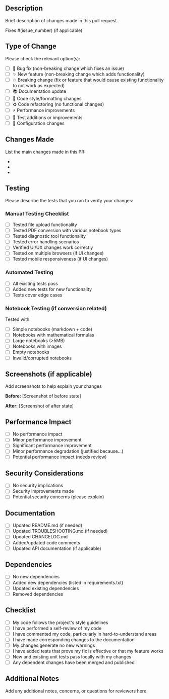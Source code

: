## Description
Brief description of changes made in this pull request.

Fixes #(issue_number) (if applicable)

## Type of Change
Please check the relevant option(s):

- [ ] 🐛 Bug fix (non-breaking change which fixes an issue)
- [ ] ✨ New feature (non-breaking change which adds functionality)
- [ ] 💥 Breaking change (fix or feature that would cause existing functionality to not work as expected)
- [ ] 📚 Documentation update
- [ ] 🎨 Code style/formatting changes
- [ ] ♻️ Code refactoring (no functional changes)
- [ ] ⚡ Performance improvements
- [ ] 🧪 Test additions or improvements
- [ ] 🔧 Configuration changes

## Changes Made
List the main changes made in this PR:

- 
- 
- 

## Testing
Please describe the tests that you ran to verify your changes:

### Manual Testing Checklist
- [ ] Tested file upload functionality
- [ ] Tested PDF conversion with various notebook types
- [ ] Tested diagnostic tool functionality
- [ ] Tested error handling scenarios
- [ ] Verified UI/UX changes work correctly
- [ ] Tested on multiple browsers (if UI changes)
- [ ] Tested mobile responsiveness (if UI changes)

### Automated Testing
- [ ] All existing tests pass
- [ ] Added new tests for new functionality
- [ ] Tests cover edge cases

### Notebook Testing (if conversion related)
Tested with:
- [ ] Simple notebooks (markdown + code)
- [ ] Notebooks with mathematical formulas
- [ ] Large notebooks (>5MB)
- [ ] Notebooks with images
- [ ] Empty notebooks
- [ ] Invalid/corrupted notebooks

## Screenshots (if applicable)
Add screenshots to help explain your changes

**Before:**
[Screenshot of before state]

**After:**
[Screenshot of after state]

## Performance Impact
- [ ] No performance impact
- [ ] Minor performance improvement
- [ ] Significant performance improvement
- [ ] Minor performance degradation (justified because...)
- [ ] Potential performance impact (needs review)

## Security Considerations
- [ ] No security implications
- [ ] Security improvements made
- [ ] Potential security concerns (please explain)

## Documentation
- [ ] Updated README.md (if needed)
- [ ] Updated TROUBLESHOOTING.md (if needed)
- [ ] Updated CHANGELOG.md
- [ ] Added/updated code comments
- [ ] Updated API documentation (if applicable)

## Dependencies
- [ ] No new dependencies
- [ ] Added new dependencies (listed in requirements.txt)
- [ ] Updated existing dependencies
- [ ] Removed dependencies

## Checklist
- [ ] My code follows the project's style guidelines
- [ ] I have performed a self-review of my code
- [ ] I have commented my code, particularly in hard-to-understand areas
- [ ] I have made corresponding changes to the documentation
- [ ] My changes generate no new warnings
- [ ] I have added tests that prove my fix is effective or that my feature works
- [ ] New and existing unit tests pass locally with my changes
- [ ] Any dependent changes have been merged and published

## Additional Notes
Add any additional notes, concerns, or questions for reviewers here.